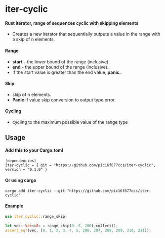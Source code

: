 # iter-cyclic

#### Rust iterator, range of sequences cyclic with skipping elements
 - Creates a new iterator that sequentially outputs a value in the range
with a skip of n elements.

#### Range
 - **start** - the lower bound of the range (inclusive).  
 - **end** - the upper bound of the range (inclusive).
 - If the start value is greater than the end value, **panic.**
   
#### Skip
 - skip of n elements.
 - **Panic** if value skip conversion to output type error.
 
#### Cycling 
 - cycling to the maximum possible value of the range type 
 
## Usage

#### Add this to your Cargo.toml
```
[dependencies]
iter-cyclic = { git = "https://github.com/pic16f877ccs/iter-cyclic", version = "0.1.0" }
```
#### Or using cargo
```
cargo add iter-cyclic --git "https://github.com/pic16f877ccs/iter-cyclic"
```
#### Example
```rust
use iter_cyclic::range_skip;
   
let vec: Vec<u8> = range_skip(0..5, 200).collect();
assert_eq!(vec, [0, 1, 2, 3, 4, 5, 206, 207, 208, 209, 210, 211]);

```
        
